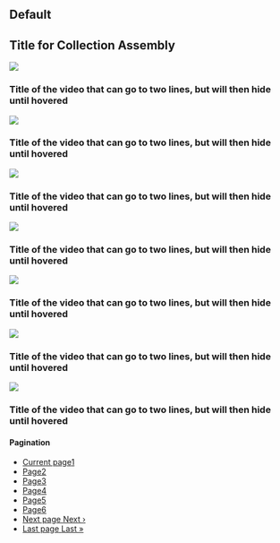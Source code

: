 ## Default

<div class="component rhd-c-card-grid pf-c-content rhd-c-collection">
  <div class="pf-l-flex">
    <h2 class="pf-c-title">Title for Collection Assembly</h2>
  </div>
  <div class="pf-l-flex rhd-c-card-grid__wrapper">
    <!-- ======== CARD COMPONENTS START HERE ========= -->
    <div class="pf-c-card rhd-c-card">
      <div class="rhd-c-card__video">
        <img src="https://images.pexels.com/photos/417173/pexels-photo-417173.jpeg?cs=srgb&dl=altitude-clouds-cold-417173.jpg&fm=jpg">
      </div>
      <div class="rhd-c-card-content">
        <h3 class="rhd-c-card__title">
          Title of the video that can go to two lines, but will then hide until hovered
        </h3>
      </div>
    </div>
    <div class="pf-c-card rhd-c-card">
      <div class="rhd-c-card__video">
        <img src="https://images.pexels.com/photos/417173/pexels-photo-417173.jpeg?cs=srgb&dl=altitude-clouds-cold-417173.jpg&fm=jpg">
      </div>
      <div class="rhd-c-card-content">
        <h3 class="rhd-c-card__title">
          Title of the video that can go to two lines, but will then hide until hovered
        </h3>
      </div>
    </div>
    <div class="pf-c-card rhd-c-card">
      <div class="rhd-c-card__video">
        <img src="https://images.pexels.com/photos/417173/pexels-photo-417173.jpeg?cs=srgb&dl=altitude-clouds-cold-417173.jpg&fm=jpg">
      </div>
      <div class="rhd-c-card-content">
        <h3 class="rhd-c-card__title">
          Title of the video that can go to two lines, but will then hide until hovered
        </h3>
      </div>
    </div>
    <div class="pf-c-card rhd-c-card">
      <div class="rhd-c-card__video">
        <img src="https://images.pexels.com/photos/417173/pexels-photo-417173.jpeg?cs=srgb&dl=altitude-clouds-cold-417173.jpg&fm=jpg">
      </div>
      <div class="rhd-c-card-content">
        <h3 class="rhd-c-card__title">
          Title of the video that can go to two lines, but will then hide until hovered
        </h3>
      </div>
    </div>
    <div class="pf-c-card rhd-c-card">
      <div class="rhd-c-card__video">
        <img src="https://images.pexels.com/photos/417173/pexels-photo-417173.jpeg?cs=srgb&dl=altitude-clouds-cold-417173.jpg&fm=jpg">
      </div>
      <div class="rhd-c-card-content">
        <h3 class="rhd-c-card__title">
          Title of the video that can go to two lines, but will then hide until hovered
        </h3>
      </div>
    </div>
    <div class="pf-c-card rhd-c-card">
      <div class="rhd-c-card__video">
        <img src="https://images.pexels.com/photos/417173/pexels-photo-417173.jpeg?cs=srgb&dl=altitude-clouds-cold-417173.jpg&fm=jpg">
      </div>
      <div class="rhd-c-card-content">
        <h3 class="rhd-c-card__title">
          Title of the video that can go to two lines, but will then hide until hovered
        </h3>
      </div>
    </div>
    <div class="pf-c-card rhd-c-card">
      <div class="rhd-c-card__video">
        <img src="https://images.pexels.com/photos/417173/pexels-photo-417173.jpeg?cs=srgb&dl=altitude-clouds-cold-417173.jpg&fm=jpg">
      </div>
      <div class="rhd-c-card-content">
        <h3 class="rhd-c-card__title">
          Title of the video that can go to two lines, but will then hide until hovered
        </h3>
      </div>
    </div>
    <!-- ======== END OF CARD COMPONENTS ========= -->
  </div>
  <!-- START OF DRUPAL PAGINATION -->
  <div class="pf-l-flex pf-m-justify-content-flex-start">
    <nav class="pager" role="navigation" aria-labelledby="pagination-heading">
      <h4 id="pagination-heading" class="visually-hidden">Pagination</h4>
      <ul class="pager__items js-pager__items">
        <li class="pager__item is-active">
          <a href="?page=0" title="Current page" tabindex="-1"><span class="visually-hidden">Current page</span>1</a>
        </li>
        <li class="pager__item">
          <a href="?page=1" title="Go to page 2" tabindex="-1"><span class="visually-hidden">Page</span>2</a>
        </li>
        <li class="pager__item">
          <a href="?page=2" title="Go to page 3" tabindex="-1"><span class="visually-hidden">Page</span>3</a>
        </li>
        <li class="pager__item">
          <a href="?page=3" title="Go to page 4" tabindex="-1"><span class="visually-hidden">Page</span>4</a>
        </li>
        <li class="pager__item">
          <a href="?page=4" title="Go to page 5" tabindex="-1"><span class="visually-hidden">Page</span>5</a>
        </li>
        <li class="pager__item">
          <a href="?page=5" title="Go to page 6" tabindex="-1"><span class="visually-hidden">Page</span>6</a>
        </li>
        <li class="pager__item pager__item--next">
          <a href="?page=1" title="Go to next page" rel="next" tabindex="-1">
            <span class="visually-hidden">Next page</span>
            <span aria-hidden="true">Next ›</span>
          </a>
        </li>
        <li class="pager__item pager__item--last">
          <a href="?page=5" title="Go to last page" tabindex="-1">
            <span class="visually-hidden">Last page</span>
            <span aria-hidden="true">Last »</span>
          </a>
        </li>
      </ul>
    </nav>
  </div>
  <!-- END OF PAGINATION -->
</div>
